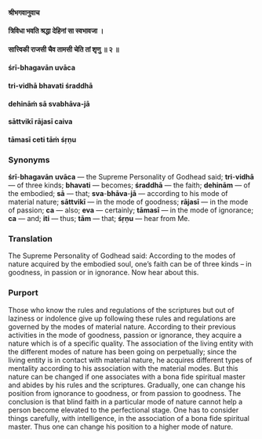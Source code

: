 #### श्रीभगवानुवाच
#### त्रिविधा भवति श्रद्धा देहिनां सा स्वभावजा ।
#### सात्त्विकी राजसी चैव तामसी चेति तां शृणु ॥ २ ॥

#### śrī-bhagavān uvāca
#### tri-vidhā bhavati śraddhā
#### dehināṁ sā svabhāva-jā
#### sāttvikī rājasī caiva
#### tāmasī ceti tāṁ śṛṇu

### Synonyms

**śrī**-**bhagavān** **uvāca** — the Supreme Personality of Godhead said; **tri**-**vidhā** — of three kinds; **bhavati** — becomes; **śraddhā** — the faith; **dehinām** — of the embodied; **sā** — that; **sva**-**bhāva**-**jā** — according to his mode of material nature; **sāttvikī** — in the mode of goodness; **rājasī** — in the mode of passion; **ca** — also; **eva** — certainly; **tāmasī** — in the mode of ignorance; **ca** — and; **iti** — thus; **tām** — that; **śṛṇu** — hear from Me.

### Translation

The Supreme Personality of Godhead said: According to the modes of nature acquired by the embodied soul, one’s faith can be of three kinds – in goodness, in passion or in ignorance. Now hear about this.

### Purport

Those who know the rules and regulations of the scriptures but out of laziness or indolence give up following these rules and regulations are governed by the modes of material nature. According to their previous activities in the mode of goodness, passion or ignorance, they acquire a nature which is of a specific quality. The association of the living entity with the different modes of nature has been going on perpetually; since the living entity is in contact with material nature, he acquires different types of mentality according to his association with the material modes. But this nature can be changed if one associates with a bona fide spiritual master and abides by his rules and the scriptures. Gradually, one can change his position from ignorance to goodness, or from passion to goodness. The conclusion is that blind faith in a particular mode of nature cannot help a person become elevated to the perfectional stage. One has to consider things carefully, with intelligence, in the association of a bona fide spiritual master. Thus one can change his position to a higher mode of nature.